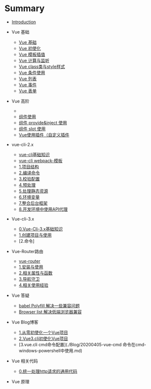 # Summary

* [Introduction](README.md)

* Vue 基础
  * [Vue 基础](./0.vue-basic/0.vue-basic.md)
  * [Vue 初使化](./0.vue-basic/1.vue-init.md)
  * [Vue 模板插值](./0.vue-basic/2.vue-template-interpolation.md)
  * [Vue 计算与监听](./0.vue-basic/3.vue-computed-watch.md)
  * [Vue class类与style样式](./0.vue-basic/4.vue-class-style.md)
  * [Vue 条件使用](./0.vue-basic/5.vue-condition.md)
  * [Vue 列表](./0.vue-basic/6.vue-list.md)
  * [Vue 事件](./0.vue-basic/7.vue-event.md)
  * [Vue 表单](./0.vue-basic/8.vue-form.md)
  
  
* Vue 高阶 
    * [](./1.vue-advanced/)
    * [组件使用](1.vue-advanced/1.0.component.md)
    * [组件 provide&inject 使用](1.vue-advanced/1.1.component-provide-inject.md)
    * [组件 slot 使用](1.vue-advanced/1.2.component-slot.md)
    * [Vue使用插件（自定义插件](1.vue-advanced/2.vue-plugin.md)
  
  
* vue-cli-2.x 
  * [vue-cli基础知识](./20.vue-cli-2.x/0.vue-cli-basic.md)
  * [vue-cli webpack-模板](./20.vue-cli-2.x/0.1webpack-template.md)
  * [1.项目结构](20.vue-cli-2.x/1.Project-Structure.md)
  * [2.编译命令](20.vue-cli-2.x/2.Build-Commands.md)
  * [3.校验配置](20.vue-cli-2.x/3.Linter-Configuration.md)
  * [4.预处理](20.vue-cli-2.x/4.Pre-Processors.md)
  * [5.处理静态资源](20.vue-cli-2.x/5.Handing-Static-Assets.md)
  * [6.环境变量](20.vue-cli-2.x/6.Environment-Variables.md)
  * [7.整合后台框架](20.vue-cli-2.x/7.Integrating-with-Backend-Framework.md)
  * [8.开发环境中使用API代理](20.vue-cli-2.x/8.API-Proxying-During-Development.md)
  
* Vue-cli-3.x  
  * [0.Vue-Cli-3.x基础知识](./30.vue-cli-3.x/0.vue_cli.md)
  * [1.创建项目与使用](./30.vue-cli-3.x/1.create-and-use.md)
  * [2.命令]
  
  
* Vue-Router路由  
  * [vue-router](./VueRouter2.x/_vueRouter2.x.md)
  * [1.安装与使用](./VueRouter2.x/1.install_usage.md)
  * [2.相关属性与函数](./VueRouter2.x/2.property_and_function.md)
  * [3.导航守卫](./VueRouter2.x/3.guards.md)
  * [4.相关使用经验](./VueRouter2.x/4.experience.md)

* Vue 答疑
  * [babel Polyfill 解决一些兼容问题](10.vue-question/1.babelPolyfill.md)
  * [Browser list 解决低端浏览器兼容](10.vue-question/2.Browserlist.md)
  
* Vue Blog博客  
  * [1.从零初使化一个Vue项目](./Blog/1.build-vue-project-from-0.md)
  * [2.Vue3.cli初使化Vue项目](./Blog/20190403-vuecli3-init-project.md)
  * [3.vue.cli cmd命令配置](./Blog/20200405-vue-cmd 命令在cmd-windows-powershell中使用.md)


* Vue 相关代码    
    * [0.统一处理http请求的通用代码](./6.Code/0.http-normal-code.md)

 
 * Vue 原理 
    
